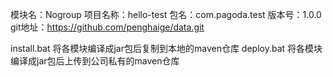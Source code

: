 
模块名：Nogroup
项目名称：hello-test
包名：com.pagoda.test
版本号：1.0.0
git地址：https://github.com/penghaige/data.git

install.bat 将各模块编译成jar包后复制到本地的maven仓库
deploy.bat 将各模块编译成jar包后上传到公司私有的maven仓库